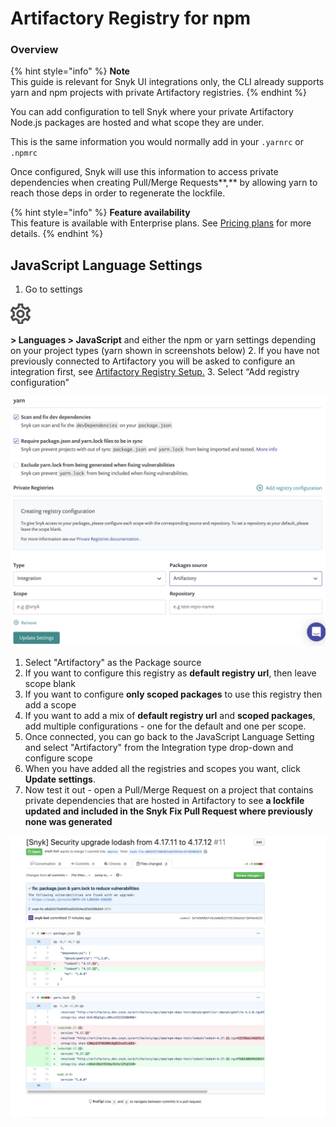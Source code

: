 # Artifactory Registry for npm

### **Overview**

{% hint style="info" %}
**Note**  
This guide is relevant for Snyk UI integrations only, the CLI already supports yarn and npm projects with private Artifactory registries.
{% endhint %}

You can add configuration to tell Snyk where your private Artifactory Node.js packages are hosted and what scope they are under.

This is the same information you would normally add in your `.yarnrc` or `.npmrc`

Once configured, Snyk will use this information to access private dependencies when creating Pull/Merge Requests**,** by allowing yarn to reach those deps in order to regenerate the lockfile.

{% hint style="info" %}
**Feature availability**  
This feature is available with Enterprise plans. See [Pricing plans](https://snyk.io/plans/) for more details.
{% endhint %}

## JavaScript Language Settings

1. Go to settings

![cog\_icon.png](../../.gitbook/assets/cog_icon.png)

 **&gt; Languages &gt; JavaScript** and either the npm or yarn settings depending on your project types \(yarn shown in screenshots below\)
2. If you have not previously connected to Artifactory you will be asked to configure an integration first, see [Artifactory Registry Setup.](https://support.snyk.io/hc/en-us/articles/360013805638) 
3. Select “Add registry configuration”   

![Screenshot\_2020-06-03\_at\_17.19.41.png](../../.gitbook/assets/screenshot_2020-06-03_at_17.19.41.png)

   1. Select "Artifactory" as the Package source
   2. If you want to configure this registry as **default registry url**, then leave scope blank
   3. If you want to configure **only scoped packages** to use this registry then add a scope
   4. If you want to add a mix of **default registry url** and **scoped packages**, add multiple configurations - one for the default and one per scope.  
4. Once connected, you can go back to the JavaScript Language Setting and select "Artifactory" from the Integration type drop-down and configure scope  
5. When you have added all the registries and scopes you want, click **Update settings**.
6. Now test it out - open a Pull/Merge Request on a project that contains private dependencies that are hosted in Artifactory to see **a lockfile updated and included in the Snyk Fix Pull Request where previously none was generated**

![image4.png](../../.gitbook/assets/image4-3-.png)

